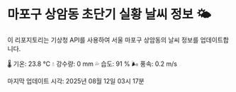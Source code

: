 
# 마포구 상암동 초단기 실황 날씨 정보 🌤️

이 리포지토리는 기상청 API를 사용하여 서울 마포구 상암동의 날씨 정보를 업데이트합니다. 

🌡️ 기온: 23.8 ℃
💧 강수량: 0 mm
💦 습도: 91 %
🌬️ 풍속: 0.2 m/s

마지막 업데이트 시각: 2025년 08월 12일 03시 17분    
